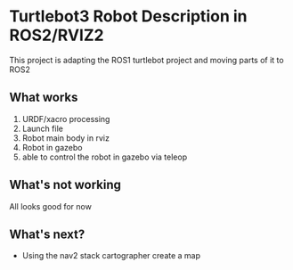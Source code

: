 # Turtlebot3 Robot Description in ROS2/RVIZ2

This project is adapting the ROS1 turtlebot project and moving parts of it to ROS2

## What works
1. URDF/xacro processing
1. Launch file
1. Robot main body in rviz
1. Robot in gazebo
1. able to control the robot in gazebo via teleop
## What's not working
All looks good for now

## What's next?
- Using the nav2 stack cartographer create a map

